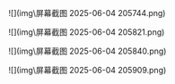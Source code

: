 ![](img\屏幕截图 2025-06-04 205744.png)

![](img\屏幕截图 2025-06-04 205821.png)

![](img\屏幕截图 2025-06-04 205840.png)

![](img\屏幕截图 2025-06-04 205909.png)
